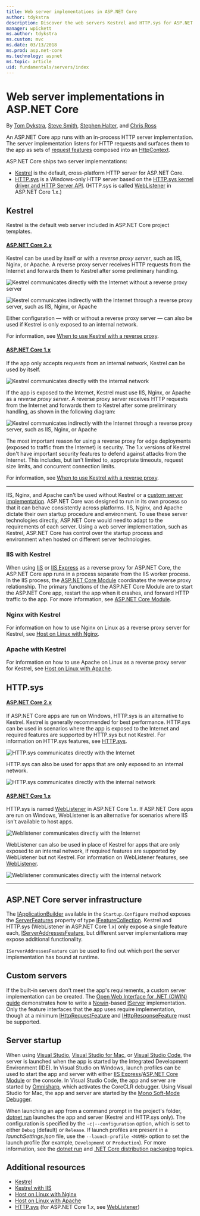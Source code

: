 ```yaml
---
title: Web server implementations in ASP.NET Core
author: tdykstra
description: Discover the web servers Kestrel and HTTP.sys for ASP.NET Core. Learn how to choose a server and when to use a reverse proxy server.
manager: wpickett
ms.author: tdykstra
ms.custom: mvc
ms.date: 03/13/2018
ms.prod: asp.net-core
ms.technology: aspnet
ms.topic: article
uid: fundamentals/servers/index
---
```

# Web server implementations in ASP.NET Core

By [Tom Dykstra](https://github.com/tdykstra), [Steve Smith](https://ardalis.com/), [Stephen Halter](https://twitter.com/halter73), and [Chris Ross](https://github.com/Tratcher)

An ASP.NET Core app runs with an in-process HTTP server implementation. The server implementation listens for HTTP requests and surfaces them to the app as sets of [request features](xref:fundamentals/request-features) composed into an [HttpContext](/dotnet/api/system.web.httpcontext).

ASP.NET Core ships two server implementations:

* [Kestrel](xref:fundamentals/servers/kestrel) is the default, cross-platform HTTP server for ASP.NET Core.
* [HTTP.sys](xref:fundamentals/servers/httpsys) is a Windows-only HTTP server based on the [HTTP.sys kernel driver and HTTP Server API](https://msdn.microsoft.com/library/windows/desktop/aa364510.aspx). (HTTP.sys is called [WebListener](xref:fundamentals/servers/weblistener) in ASP.NET Core 1.x.)

## Kestrel

Kestrel is the default web server included in ASP.NET Core project templates.

#### [ASP.NET Core 2.x](#tab/aspnetcore2x)

Kestrel can be used by itself or with a *reverse proxy server*, such as IIS, Nginx, or Apache. A reverse proxy server receives HTTP requests from the Internet and forwards them to Kestrel after some preliminary handling.

![Kestrel communicates directly with the Internet without a reverse proxy server](kestrel/_static/kestrel-to-internet2.png)

![Kestrel communicates indirectly with the Internet through a reverse proxy server, such as IIS, Nginx, or Apache](kestrel/_static/kestrel-to-internet.png)

Either configuration &mdash; with or without a reverse proxy server &mdash; can also be used if Kestrel is only exposed to an internal network.

For information, see [When to use Kestrel with a reverse proxy](xref:fundamentals/servers/kestrel#when-to-use-kestrel-with-a-reverse-proxy).

#### [ASP.NET Core 1.x](#tab/aspnetcore1x)

If the app only accepts requests from an internal network, Kestrel can be used by itself.

![Kestrel communicates directly with the internal network](kestrel/_static/kestrel-to-internal.png)

If the app is exposed to the Internet, Kestrel must use IIS, Nginx, or Apache as a *reverse proxy server*. A reverse proxy server receives HTTP requests from the Internet and forwards them to Kestrel after some preliminary handling, as shown in the following diagram:

![Kestrel communicates indirectly with the Internet through a reverse proxy server, such as IIS, Nginx, or Apache](kestrel/_static/kestrel-to-internet.png)

The most important reason for using a reverse proxy for edge deployments (exposed to traffic from the Internet) is security. The 1.x versions of Kestrel don't have important security features to defend against attacks from the Internet. This includes, but isn't limited to, appropriate timeouts, request size limits, and concurrent connection limits.

For information, see [When to use Kestrel with a reverse proxy](xref:fundamentals/servers/kestrel#when-to-use-kestrel-with-a-reverse-proxy).

* * *

IIS, Nginx, and Apache can't be used without Kestrel or a [custom server implementation](#custom-servers). ASP.NET Core was designed to run in its own process so that it can behave consistently across platforms. IIS, Nginx, and Apache dictate their own startup procedure and environment. To use these server technologies directly, ASP.NET Core would need to adapt to the requirements of each server. Using a web server implementation, such as Kestrel, ASP.NET Core has control over the startup process and environment when hosted on different server technologies.

### IIS with Kestrel

When using [IIS](/iis/get-started/introduction-to-iis/introduction-to-iis-architecture) or [IIS Express](/iis/extensions/introduction-to-iis-express/iis-express-overview) as a reverse proxy for ASP.NET Core, the ASP.NET Core app runs in a process separate from the IIS worker process. In the IIS process, the [ASP.NET Core Module](xref:fundamentals/servers/aspnet-core-module) coordinates the reverse proxy relationship. The primary functions of the ASP.NET Core Module are to start the ASP.NET Core app, restart the app when it crashes, and forward HTTP traffic to the app. For more information, see [ASP.NET Core Module](xref:fundamentals/servers/aspnet-core-module). 

### Nginx with Kestrel

For information on how to use Nginx on Linux as a reverse proxy server for Kestrel, see [Host on Linux with Nginx](xref:host-and-deploy/linux-nginx).

### Apache with Kestrel

For information on how to use Apache on Linux as a reverse proxy server for Kestrel, see [Host on Linux with Apache](xref:host-and-deploy/linux-apache).

## HTTP.sys

#### [ASP.NET Core 2.x](#tab/aspnetcore2x)

If ASP.NET Core apps are run on Windows, HTTP.sys is an alternative to Kestrel. Kestrel is generally recommended for best performance. HTTP.sys can be used in scenarios where the app is exposed to the Internet and required features are supported by HTTP.sys but not Kestrel. For information on HTTP.sys features, see [HTTP.sys](xref:fundamentals/servers/httpsys).

![HTTP.sys communicates directly with the Internet](httpsys/_static/httpsys-to-internet.png)

HTTP.sys can also be used for apps that are only exposed to an internal network. 

![HTTP.sys communicates directly with the internal network](httpsys/_static/httpsys-to-internal.png)

#### [ASP.NET Core 1.x](#tab/aspnetcore1x)

HTTP.sys is named [WebListener](xref:fundamentals/servers/weblistener) in ASP.NET Core 1.x. If ASP.NET Core apps are run on Windows, WebListener is an alternative for scenarios where IIS isn't available to host apps.

![Weblistener communicates directly with the Internet](weblistener/_static/weblistener-to-internet.png)

WebListener can also be used in place of Kestrel for apps that are only exposed to an internal network, if required features are supported by WebListener but not Kestrel. For information on WebListener features, see [WebListener](xref:fundamentals/servers/weblistener).

![Weblistener communicates directly with the internal network](weblistener/_static/weblistener-to-internal.png)

* * *

## ASP.NET Core server infrastructure

The [IApplicationBuilder](/dotnet/api/microsoft.aspnetcore.builder.iapplicationbuilder) available in the `Startup.Configure` method exposes the [ServerFeatures](/dotnet/api/microsoft.aspnetcore.builder.iapplicationbuilder.serverfeatures) property of type [IFeatureCollection](/dotnet/api/microsoft.aspnetcore.http.features.ifeaturecollection). Kestrel and HTTP.sys (WebListener in ASP.NET Core 1.x) only expose a single feature each, [IServerAddressesFeature](/dotnet/api/microsoft.aspnetcore.hosting.server.features.iserveraddressesfeature), but different server implementations may expose additional functionality.

`IServerAddressesFeature` can be used to find out which port the server implementation has bound at runtime.

## Custom servers

If the built-in servers don't meet the app's requirements, a custom server implementation can be created. The [Open Web Interface for .NET (OWIN) guide](xref:fundamentals/owin) demonstrates how to write a [Nowin](https://github.com/Bobris/Nowin)-based [IServer](/dotnet/api/microsoft.aspnetcore.hosting.server.iserver) implementation. Only the feature interfaces that the app uses require implementation, though at a minimum [IHttpRequestFeature](/dotnet/api/microsoft.aspnetcore.http.features.ihttprequestfeature) and [IHttpResponseFeature](/dotnet/api/microsoft.aspnetcore.http.features.ihttpresponsefeature) must be supported.

## Server startup

When using [Visual Studio](https://www.visualstudio.com/vs/), [Visual Studio for Mac](https://www.visualstudio.com/vs/mac/), or [Visual Studio Code](https://code.visualstudio.com/), the server is launched when the app is started by the Integrated Development Environment (IDE). In Visual Studio on Windows, launch profiles can be used to start the app and server with either [IIS Express](/iis/extensions/introduction-to-iis-express/iis-express-overview)/[ASP.NET Core Module](xref:fundamentals/servers/aspnet-core-module) or the console. In Visual Studio Code, the app and server are started by [Omnisharp](https://github.com/OmniSharp/omnisharp-vscode), which activates the CoreCLR debugger. Using Visual Studio for Mac, the app and server are started by the [Mono Soft-Mode Debugger](http://www.mono-project.com/docs/advanced/runtime/docs/soft-debugger/).

When launching an app from a command prompt in the project's folder, [dotnet run](/dotnet/core/tools/dotnet-run) launches the app and server (Kestrel and HTTP.sys only). The configuration is specified by the `-c|--configuration` option, which is set to either `Debug` (default) or `Release`. If launch profiles are present in a *launchSettings.json* file, use the `--launch-profile <NAME>` option to set the launch profile (for example, `Development` or `Production`). For more information, see the [dotnet run](/dotnet/core/tools/dotnet-run) and [.NET Core distribution packaging](/dotnet/core/build/distribution-packaging) topics.

## Additional resources

* [Kestrel](xref:fundamentals/servers/kestrel)
* [Kestrel with IIS](xref:fundamentals/servers/aspnet-core-module)
* [Host on Linux with Nginx](xref:host-and-deploy/linux-nginx)
* [Host on Linux with Apache](xref:host-and-deploy/linux-apache)
* [HTTP.sys](xref:fundamentals/servers/httpsys) (for ASP.NET Core 1.x, see [WebListener](xref:fundamentals/servers/weblistener))
